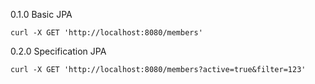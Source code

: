 0.1.0 Basic JPA 
```
curl -X GET 'http://localhost:8080/members'
```
0.2.0 Specification JPA
```
curl -X GET 'http://localhost:8080/members?active=true&filter=123'
```

